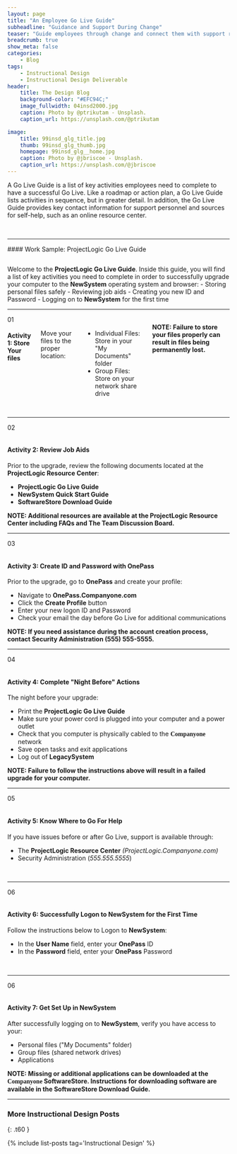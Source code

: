 ```yaml
---
layout: page
title: "An Employee Go Live Guide"
subheadline: "Guidance and Support During Change"
teaser: "Guide employees through change and connect them with support resources with a Go Live Guide."
breadcrumb: true
show_meta: false
categories:
    - Blog
tags:
    - Instructional Design
    - Instructional Design Deliverable
header:
    title: The Design Blog
    background-color: "#EFC94C;"
    image_fullwidth: 04insd2000.jpg
    caption: Photo by @ptrikutam - Unsplash.
    caption_url: https://unsplash.com/@ptrikutam

image:
    title: 99insd_glg_title.jpg
    thumb: 99insd_glg_thumb.jpg
    homepage: 99insd_glg__home.jpg
    caption: Photo by @jbriscoe - Unsplash.
    caption_url: https://unsplash.com/@jbriscoe
---
```

<!--more-->
A Go Live Guide is a list of key activities employees need to complete to have a successful Go Live. Like a roadmap or action plan, a Go Live Guide lists activities in sequence, but in greater detail. In addition, the Go Live Guide provides key contact information for support personnel and sources for self-help, such as an online resource center.

<br>
<hr>
#### Work Sample: ProjectLogic Go Live Guide
<br>

<p>
  <div class="show-for-small-only"><img src="{{ site.urlimg }}99insd_glg_header_sm.jpg" alt=""></div>
  <div class="show-for-medium-up"><img src="{{ site.urlimg }}99insd_glg_header_lg.jpg" alt=""></div>
</p>
<p></p>
Welcome to the <b>ProjectLogic Go Live Guide</b>. Inside this guide, you will find a list of key activities you need to complete in order to successfully upgrade your computer to the <b>NewSystem</b> operating system and browser:
- Storing personal files safely
- Reviewing job aids
- Creating you new ID and Password
- Logging on to <b>NewSystem</b> for the first time

<br>
<hr>
01
<div class="row">
  <div class="small-12 medium-3 Columns">
    <div class="show-for-small-only"><img src="{{ site.urlimg }}99insd_glg_act01_widget.jpg" alt=""></div>
    <div class="show-for-medium-up"><img src="{{ site.urlimg }}99insd_glg_act01_thumb.jpg" alt=""></div>
  </div>
  <div class="small-12 medium-3 Columns">
    <h4>Activity 1: Store Your files</h4>
    <p>Move your files to the proper location:</p>
    <ul>
      <li>Individual Files: Store in your "My Documents" folder</li>
      <li>Group Files: Store on your network share drive</li>
    </ul>
    <b>NOTE: Failure to store your files properly can result in files being permanently lost.</b>
  </div>
</div>

<br>
<hr>
02
<p>
  <div class="show-for-small-only"><img src="{{ site.urlimg }}99insd_glg_act02_widget.jpg" alt=""></div>
  <div class="show-for-medium-up"><img src="{{ site.urlimg }}99insd_glg_act02_thumb.jpg" alt=""></div>
</p>

<h4>Activity 2: Review Job Aids</h4>
<p>Prior to the upgrade, review the following documents located at the <b>ProjectLogic Resource Center</b>:</p>
<ul>
  <li><b>ProjectLogic Go Live Guide</b></li>
  <li><b>NewSystem Quick Start Guide</b></li>
  <li><b>SoftwareStore Download Guide</b></li>
</ul>
<b>NOTE: Additional resources are available at the <b>ProjectLogic Resource Center</b> including FAQs and The Team Discussion Board.</b>

<br>
<hr>

03
<p>
  <div class="show-for-small-only"><img src="{{ site.urlimg }}99insd_glg_act03_widget.jpg" alt=""></div>
  <div class="show-for-medium-up"><img src="{{ site.urlimg }}99insd_glg_act03_thumb.jpg" alt=""></div>
</p>

<h4>Activity 3: Create ID and Password with OnePass</h4>
<p>Prior to the upgrade, go to <b>OnePass</b> and create your profile:</p>
<ul>
  <li>Navigate to <b>OnePass.Companyone.com</b></li>
  <li>Click the <b>Create Profile</b> button</li>
  <li>Enter your new logon ID and Password</li>
  <li>Check your email the day before Go Live for additional communications</li>
</ul>
<b>NOTE: If you need assistance during the account creation process, contact Security Administration (555) 555-5555.</b>

<br>
<hr>

04
<p>
  <div class="show-for-small-only"><img src="{{ site.urlimg }}99insd_glg_act04_widget.jpg" alt=""></div>
  <div class="show-for-medium-up"><img src="{{ site.urlimg }}99insd_glg_act04_thumb.jpg" alt=""></div>
</p>

<h4>Activity 4: Complete "Night Before" Actions</h4>
<p>The night before your upgrade:</p>
<ul>
  <li>Print the <b>ProjectLogic Go Live Guide</b></li>
  <li>Make sure your power cord is plugged into your computer and a power outlet</li>
  <li>Check that you computer is physically cabled to the <span style="font-family: Times; font-weight: bold">Companyone</span> network</li>
  <li>Save open tasks and exit applications</li>
  <li>Log out of <b>LegacySystem</b></li>
</ul>
<b>NOTE: Failure to follow the instructions above will result in a failed upgrade for your computer.</b>

<br>
<hr>

05
<p>
  <div class="show-for-small-only"><img src="{{ site.urlimg }}99insd_glg_act05_widget.jpg" alt=""></div>
  <div class="show-for-medium-up"><img src="{{ site.urlimg }}99insd_glg_act05_thumb.jpg" alt=""></div>
</p>

<h4>Activity 5: Know Where to Go For Help</h4>
<p>If you have issues before or after Go Live, support is available through:</p>
<ul>
  <li>The <b>ProjectLogic Resource Center</b> <i>(ProjectLogic.Companyone.com)</i></li>
  <li>Security Administration (<i>555.555.5555</i>)</li>
</ul>

<br>
<hr>

06
<p>
  <div class="show-for-small-only"><img src="{{ site.urlimg }}99insd_glg_act06_widget.jpg" alt=""></div>
  <div class="show-for-medium-up"><img src="{{ site.urlimg }}99insd_glg_act06_thumb.jpg" alt=""></div>
</p>

<h4>Activity 6: Successfully Logon to NewSystem for the First Time</h4>
<p>Follow the instructions below to Logon to <b>NewSystem</b>:</p>
<ul>
  <li>In the <b>User Name</b> field, enter your <b>OnePass</b> ID</li>
  <li>In the <b>Password</b> field, enter your <b>OnePass</b> Password</li>
</ul>

<br>
<hr>

06
<p>
  <div class="show-for-small-only"><img src="{{ site.urlimg }}99insd_glg_act07_widget.jpg" alt=""></div>
  <div class="show-for-medium-up"><img src="{{ site.urlimg }}99insd_glg_act07_thumb.jpg" alt=""></div>
</p>

<h4>Activity 7: Get Set Up in NewSystem</h4>
<p>After successfully logging on to <b>NewSystem</b>, verify you have access to your:</p>
<ul>
  <li>Personal files ("My Documents" folder)</li>
  <li>Group files (shared network drives)</li>
  <li>Applications</li>
</ul>
<b>NOTE: Missing or additional applications can be downloaded at the <span style="font-family: Times; font-weight: bold">Companyone</span> <b>SoftwareStore</b>. Instructions for downloading software are available in the <b>SoftwareStore Download Guide</b>.</b>

<br>
<hr>

### More Instructional Design Posts
{: .t60 }

{% include list-posts tag='Instructional Design' %}
